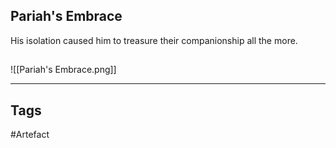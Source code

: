 ## Pariah's Embrace
His isolation caused him to treasure
their companionship all the more.
## 
![[Pariah's Embrace.png]]

---
## Tags
#Artefact